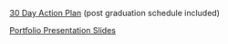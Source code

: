 [30 Day Action Plan](https://gist.github.com/christopherchateau/bfea91912629fe4e8579dcbbeb172f23) (post graduation schedule included)

[Portfolio Presentation Slides](https://docs.google.com/presentation/d/1R3u7c6pbRgnUDPGM3lWLlngOUZh3_tLq0qtVad2SD0Y/)
